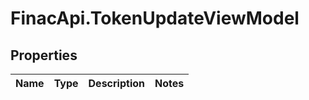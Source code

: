 # FinacApi.TokenUpdateViewModel

## Properties
Name | Type | Description | Notes
------------ | ------------- | ------------- | -------------
